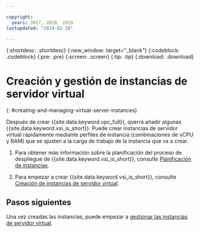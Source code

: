 ```yaml
---

copyright:
  years: 2017, 2018, 2019
lastupdated: "2019-02-20"

---
```


{:shortdesc: .shortdesc}
{:new_window: target="_blank"}
{:codeblock: .codeblock}
{:pre: .pre}
{:screen: .screen}
{:tip: .tip}
{:download: .download}

# Creación y gestión de instancias de servidor virtual
{: #creating-and-managing-virtual-server-instances}

Después de crear {{site.data.keyword.vpc_full}}, querrá añadir algunas {{site.data.keyword.vsi_is_short}}. Puede crear instancias de servidor virtual rápidamente mediante perfiles de instancia (combinaciones de vCPU y RAM) que se ajusten a la carga de trabajo de la instancia que va a crear.

1. Para obtener más información sobre la planificación del proceso de despliegue de {{site.data.keyword.vsi_is_short}}, consulte [Planificación de instancias](/docs/vsi-is?topic=virtual-servers-is-planning-for-instances). 

2. Para empezar a crear {{site.data.keyword.vsi_is_short}}, consulte [Creación de instancias de servidor virtual](/docs/vsi-is?topic=virtual-servers-is-creating-virtual-servers).

## Pasos siguientes

Una vez creadas las instancias, puede empezar a [gestionar las instancias de servidor virtual](/docs/vsi-is?topic=virtual-servers-is-managing-virtual-server-instances).
